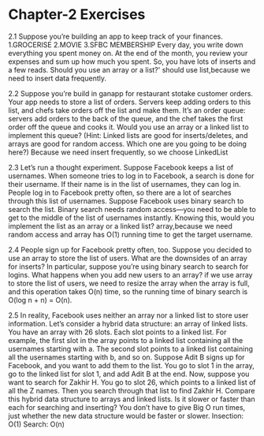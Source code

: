 # Chapter-2 Exercises
2.1 Suppose you’re building an app to keep track of your finances.
1.GROCERISE
2.MOVIE
3.SFBC MEMBERSHIP
Every day, you write down everything you spent money on. At the end of the month, you review your expenses and sum up how much you spent. So, you have lots of inserts and a few reads. Should you use an array or a list?'
    should use list,because we need to insert data frequently.

2.2 Suppose you’re build in ganapp for restaurant stotake customer orders. Your app needs to store a list of orders. Servers keep adding orders to this list, and chefs take orders off the list and make them. It’s an order queue: servers add orders to the back of the queue, and the chef takes the first order off the queue and cooks it.
Would you use an array or a linked list to implement this queue? (Hint: Linked lists are good for inserts/deletes, and arrays are good for random access. Which one are you going to be doing here?)
    Because we need insert frequently, so we choose LinkedList

2.3 Let’s run a thought experiment. Suppose Facebook keeps a list of usernames. When someone tries to log in to Facebook, a search is done for their username. If their name is in the list of usernames, they can log in. People log in to Facebook pretty often, so there are a lot of searches through this list of usernames. Suppose Facebook uses binary search to search the list. Binary search needs random access—you need to be able to get to the middle of the list of usernames instantly. Knowing this, would you implement the list as an array or a linked list?
    array,because we need random access and array has O(1) running time to get the target username.

2.4 People sign up for Facebook pretty often, too. Suppose you decided to use an array to store the list of users. What are the downsides
of an array for inserts? In particular, suppose you’re using binary search to search for logins. What happens when you add new users to an array?
    if we use array to store the list of users, we need to resize the array when the array is full, and this operation takes O(n) time, so
    the running time of binary search is O(log n + n) = O(n).

2.5 In reality, Facebook uses neither an array nor a linked list to store user information. Let’s consider a hybrid data structure: an array of linked lists. You have an array with 26 slots. Each slot points to a linked list. For example, the first slot in the array points to a linked list containing all the usernames starting with a. The second slot points to a linked list containing all the usernames starting with b, and so on. Suppose Adit B signs up for Facebook, and you want to add them to the list. You go to slot 1 in the array, go to the linked list for slot 1, and add Adit B at the end. Now, suppose you want to search for Zakhir H. You go to slot 26, which points to a linked list of all the Z names. Then you search through that list to find Zakhir H. Compare this hybrid data structure to arrays and linked lists. Is it slower or faster than each for searching and inserting? You don’t have to give Big O run times, just whether the new data structure would be faster or slower.
    Insection: O(1)
    Search: O(n)